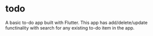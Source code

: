 # todo
 A basic to-do app built with Flutter. This app has add/delete/update functinality with search for any existing to-do item in the app.

